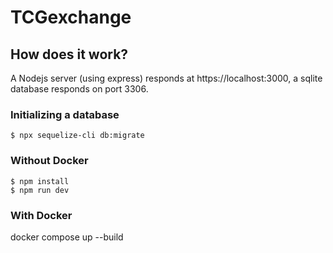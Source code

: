 # TCGexchange

## How does it work?

A Nodejs server (using express) responds at https://localhost:3000, a sqlite database responds on port 3306.

### Initializing a database

```
$ npx sequelize-cli db:migrate
```

### Without Docker

```
$ npm install
$ npm run dev
```

### With Docker

docker compose up --build